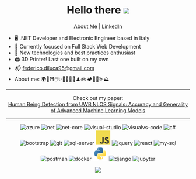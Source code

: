 <p align="center">
  <h1 align="center">Hello there <img src="https://media.giphy.com/media/hvRJCLFzcasrR4ia7z/giphy.gif" width="25px"> </h3>
</p>
<p align="center">
  <a href="https://federicodiluca.github.io">About Me</a>
  |
  <a href="https://www.linkedin.com/in/federico-di-luca-ing/">LinkedIn</a>
</p>

<!---
<p align="center"> 
  <img align="center" src="https://komarev.com/ghpvc/?username=federicodiluca&color=blue&style=flat-square" alt="fedl95 profile views" />
</p>
-->

- 🖥️ .NET Developer and Electronic Engineer based in Italy
- 🎯 Currently focused on Full Stack Web Development
- 🦝 New technologies and best practices enthusiast
- 🖨️ 3D Printer! Last one built on my own
- 📬 federico.diluca95@gmail.com
- About me: 🌍🐶⛩️🖱️✨🎨🎾🍳🥂♟️🚲🏕️💃🏼⛷️⛰️

---

<p align="center">
  Check out my paper: <br/>
  <a href="https://www.mdpi.com/1507940">Human Being Detection from UWB NLOS Signals: Accuracy and Generality of Advanced Machine Learning Models</a>
</p>

---

<!--
<p align="center">
  <img src="https://media.giphy.com/media/Nx0rz3jtxtEre/giphy.gif" width="400px">
</p>
-->

<p align="center"> 
  <img src="https://cdn.jsdelivr.net/gh/devicons/devicon/icons/azure/azure-original.svg" alt="azure" width="40" height="40"/> 
  <img src="https://cdn.jsdelivr.net/gh/devicons/devicon/icons/dot-net/dot-net-original.svg" alt="net" width="40" height="40"/> 
  <img src="https://cdn.jsdelivr.net/gh/devicons/devicon/icons/dotnetcore/dotnetcore-original.svg" alt="net-core" width="40" height="40"/> 
  <img src="https://cdn.jsdelivr.net/gh/devicons/devicon/icons/visualstudio/visualstudio-plain.svg" alt="visual-studio" width="40" height="40" />
  <img src="https://cdn.jsdelivr.net/gh/devicons/devicon/icons/vscode/vscode-original.svg" alt="visualvs-code" width="40" height="40" />
  <img src="https://cdn.jsdelivr.net/gh/devicons/devicon/icons/csharp/csharp-original.svg" alt="c#" width="40" height="40" />
  <img src="https://cdn.jsdelivr.net/gh/devicons/devicon/icons/bootstrap/bootstrap-original.svg" alt="bootstrap" width="40" height="40"/> 
  <img src="https://www.vectorlogo.zone/logos/git-scm/git-scm-icon.svg" alt="git" width="40" height="40"/> 
  <img src="https://cdn.jsdelivr.net/gh/devicons/devicon/icons/microsoftsqlserver/microsoftsqlserver-plain.svg" alt="sql-server" width="40" height="40"/> 
  <img src="https://raw.githubusercontent.com/devicons/devicon/master/icons/javascript/javascript-original.svg" alt="javascript" width="40" height="40"/>
  <img src="https://cdn.jsdelivr.net/gh/devicons/devicon/icons/jquery/jquery-plain.svg" alt="jquery" width="40" height="40"/>
  <img src="https://cdn.jsdelivr.net/gh/devicons/devicon/icons/react/react-original.svg" alt="react" width="40" height="40"/>
  <img src="https://cdn.jsdelivr.net/gh/devicons/devicon/icons/mysql/mysql-plain.svg" alt="my-sql" width="40" height="40"/>
  <img src="https://www.vectorlogo.zone/logos/getpostman/getpostman-icon.svg" alt="postman" width="40" height="40"/> 
  <img src="https://cdn.jsdelivr.net/gh/devicons/devicon/icons/docker/docker-plain.svg" alt="docker" width="40" height="40"/> 
  <img src="https://raw.githubusercontent.com/devicons/devicon/master/icons/python/python-original.svg" alt="python" width="40" height="40"/> 
  <img src="https://cdn.jsdelivr.net/gh/devicons/devicon/icons/django/django-original.svg" alt="django" width="40" height="40"/>
  <img src="https://cdn.jsdelivr.net/gh/devicons/devicon/icons/jupyter/jupyter-original-wordmark.svg" alt="jupyter" width="40" height="40"/> 
</p>

<p align="center">
  <img height="160px" src="https://github-readme-stats-hephaest.vercel.app/api/top-langs/?username=federicodiluca&layout=compact&count_private=true&theme=github_dark&hide=dockerfile,shell,html,css">
  <!--<img height="130px" src="https://github-readme-stats.vercel.app/api?username=federicodiluca&count_private=true&show_icons=true&theme=github_dark&hide=stars,prs,issues,contribs" />-->
</p>
